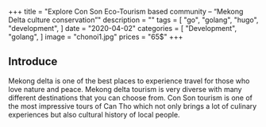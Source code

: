 +++
title = "Explore Con Son Eco-Tourism based community – “Mekong Delta culture conservation”"
description = ""
tags = [
    "go",
    "golang",
    "hugo",
    "development",
]
date = "2020-04-02"
categories = [
    "Development",
    "golang",
]
image = "chonoi1.jpg"
prices = "65$"
+++

## Introduce

Mekong delta is one of the best places to experience travel for those who love nature and peace. Mekong delta tourism is very diverse with many different destinations that you can choose from. Con Son tourism is one of the most impressive tours of Can Tho which not only brings a lot of culinary experiences but also cultural history of local people. 
